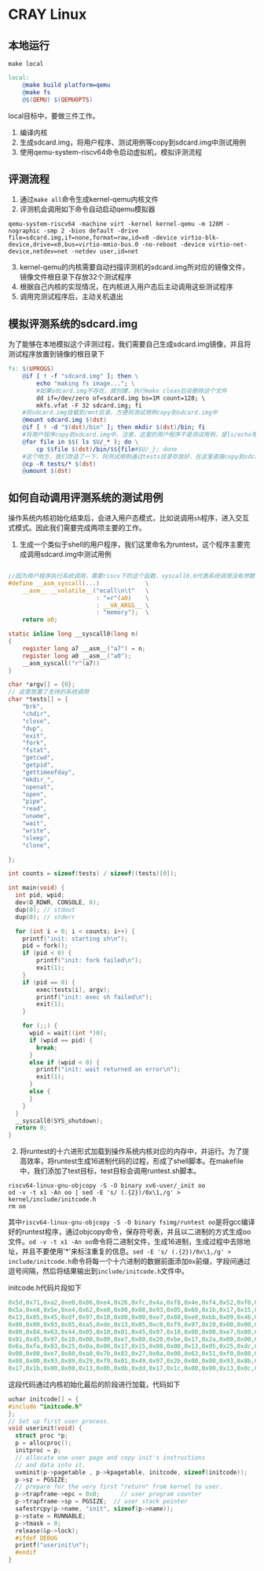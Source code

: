 # CRAY Linux
## 本地运行

`make local`

```makefile
local:
	@make build platform=qemu
	@make fs
	@$(QEMU) $(QEMUOPTS)
```

local目标中，要做三件工作。

1. 编译内核
2. 生成sdcard.img，将用户程序、测试用例等copy到sdcard.img中测试用例
3. 使用qemu-system-riscv64命令启动虚拟机，模拟评测流程

## 评测流程

1. 通过`make all`命令生成kernel-qemu内核文件
2. 评测机会调用如下命令自动启动qemu模拟器

```shell
qemu-system-riscv64 -machine virt -kernel kernel-qemu -m 128M -nographic -smp 2 -bios default -drive file=sdcard.img,if=none,format=raw,id=x0 -device virtio-blk-device,drive=x0,bus=virtio-mmio-bus.0 -no-reboot -device virtio-net-device,netdev=net -netdev user,id=net
```

3. kernel-qemu的内核需要自动扫描评测机的sdcard.img所对应的镜像文件，镜像文件根目录下存放32个测试程序
4. 根据自己内核的实现情况，在内核进入用户态后主动调用这些测试程序
5. 调用完测试程序后，主动关机退出

## 模拟评测系统的sdcard.img

为了能够在本地模拟这个评测过程，我们需要自己生成sdcard.img镜像，并且将测试程序放置到镜像的根目录下

```makefile
fs: $(UPROGS)
    @if [ ! -f "sdcard.img" ]; then \
        echo "making fs image..."; \
        #如果sdcard.img不存在，就创建，执行make clean后会删除这个文件
        dd if=/dev/zero of=sdcard.img bs=1M count=128; \
        mkfs.vfat -F 32 sdcard.img; fi
    #将sdcard.img挂载到/mnt目录，方便将测试用例copy到sdcard.img中
    @mount sdcard.img $(dst)
    @if [ ! -d "$(dst)/bin" ]; then mkdir $(dst)/bin; fi
    #将用户程序copy到sdcard.img中，注意，这里的用户程序不是测试用例，是ls/echo等
    @for file in $$( ls $U/_* ); do \
        cp $$file $(dst)/bin/$${file#$U/_}; done
    #这个地方，我们改造了一下，将测试用例通过tests目录存放好，在这里直接copy到sdcard.img中
    @cp -R tests/* $(dst)
    @umount $(dst)
```

## 如何自动调用评测系统的测试用例

操作系统内核初始化结束后，会进入用户态模式，比如说调用`sh`程序，进入交互式模式。因此我们需要完成两项主要的工作。

1. 生成一个类似于shell的用户程序，我们这里命名为runtest，这个程序主要完成调用sdcard.img中测试用例

```c

//因为用户程序执行系统调用，需要riscv下的这个函数，syscall0,0代表系统调用没有参数，我们这里添加这个函数主要目的是支持shutdown调用
#define __asm_syscall(...)             \
    __asm__ __volatile__("ecall\n\t"   \
                         : "=r"(a0)    \
                         : __VA_ARGS__ \
                         : "memory");  \
    return a0;

static inline long __syscall0(long n)
{
    register long a7 __asm__("a7") = n;
    register long a0 __asm__("a0");
    __asm_syscall("r"(a7))
}

char *argv[] = {0};
// 这里放置了支持的系统调用
char *tests[] = {
    "brk",
    "chdir",
    "close",
    "dup",
    "exit",
    "fork",
    "fstat",
    "getcwd",
    "getpid",
    "gettimeofday",
    "mkdir_",
    "openat",
    "open",
    "pipe",
    "read",
    "uname",
    "wait",
    "write",
    "sleep",
    "clone",

};

int counts = sizeof(tests) / sizeof((tests)[0]);

int main(void) {
  int pid, wpid;
  dev(O_RDWR, CONSOLE, 0);
  dup(0); // stdout
  dup(0); // stderr

  for (int i = 0; i < counts; i++) {
    printf("init: starting sh\n");
    pid = fork();
    if (pid < 0) {
        printf("init: fork failed\n");
        exit(1);
    }
    if (pid == 0) {
        exec(tests[i], argv);
        printf("init: exec sh failed\n");
        exit(1);
    }

    for (;;) {
      wpid = wait((int *)0);
      if (wpid == pid) {
        break;
      }
      else if (wpid < 0) {
        printf("init: wait returned an error\n");
        exit(1);
      }
      else {
      }
    }
  }
  __syscall0(SYS_shutdown);
  return 0;
}


```

2. 将runtest的十六进形式加载到操作系统内核对应的内存中，并运行。为了提高效率，将runtest生成16进制代码的过程，形成了shell脚本。在makefile中，我们添加了test目标，test目标会调用runtest.sh脚本。

```shell
riscv64-linux-gnu-objcopy -S -O binary xv6-user/_init oo
od -v -t x1 -An oo | sed -E 's/ (.{2})/0x\1,/g' > kernel/include/initcode.h
rm oo
```

其中`riscv64-linux-gnu-objcopy -S -O binary fsimg/runtest oo`是将gcc编译好的runtest程序，通过objcopy命令，保存符号表，并且以二进制的方式生成oo文件。`od -v -t x1 -An oo`命令将二进制文件，生成16进制，生成过程中去除地址，并且不要使用'*'来标注重复的信息。`sed -E 's/ (.{2})/0x\1,/g' > include/initcode.h`命令将每一个十六进制的数据前面添加`0x`前缀，字段间通过逗号间隔，然后将结果输出到`include/initcode.h`文件中。

initcode.h代码片段如下

```c
0x5d,0x71,0xa2,0xe0,0x86,0xe4,0x26,0xfc,0x4a,0xf8,0x4e,0xf4,0x52,0xf0,0x56,0xec,
0x5a,0xe8,0x5e,0xe4,0x62,0xe0,0x80,0x08,0x93,0x05,0x60,0x1b,0x17,0x15,0x00,0x00,
0x13,0x05,0x45,0xdf,0x97,0x10,0x00,0x00,0xe7,0x80,0xe0,0xbb,0x09,0x46,0x97,0x15,
0x00,0x00,0x93,0x85,0xa5,0xde,0x13,0x05,0xc0,0xf9,0x97,0x10,0x00,0x00,0xe7,0x80,
0x80,0x84,0x63,0x44,0x05,0x10,0x01,0x45,0x97,0x10,0x00,0x00,0xe7,0x80,0xc0,0xbe,
0x01,0x45,0x97,0x10,0x00,0x00,0xe7,0x80,0x20,0xbe,0x17,0x2a,0x00,0x00,0x13,0x0a,
0x6a,0xfa,0x83,0x25,0x0a,0x00,0x17,0x15,0x00,0x00,0x13,0x05,0x25,0xdc,0x97,0x00,
0x00,0x00,0xe7,0x80,0xa0,0x7b,0x83,0x27,0x0a,0x00,0x63,0x51,0xf0,0x08,0x97,0x29,
0x00,0x00,0x93,0x89,0x29,0xf9,0x01,0x49,0x97,0x2b,0x00,0x00,0x93,0x8b,0x0b,0x08,
0x17,0x1b,0x00,0x00,0x13,0x0b,0x0b,0xdd,0x17,0x1c,0x00,0x00,0x13,0x0c,0x0c,0xdb,
```

这段代码通过内核初始化最后的阶段进行加载，代码如下

```c
uchar initcode[] = {
#include "initcode.h"
};
// Set up first user process.
void userinit(void) {
  struct proc *p;
  p = allocproc();
  initproc = p;
  // allocate one user page and copy init's instructions
  // and data into it.
  uvminit(p->pagetable , p->kpagetable, initcode, sizeof(initcode));
  p->sz = PGSIZE;
  // prepare for the very first "return" from kernel to user.
  p->trapframe->epc = 0x0;      // user program counter
  p->trapframe->sp = PGSIZE;  // user stack pointer
  safestrcpy(p->name, "init", sizeof(p->name));
  p->state = RUNNABLE;
  p->tmask = 0;
  release(&p->lock);
  #ifdef DEBUG
  printf("userinit\n");
  #endif
}
```